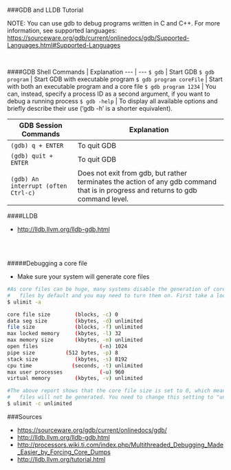 ###GDB and LLDB Tutorial

NOTE: You can use gdb to debug programs written in C and C++. For more information, see supported languages: https://sourceware.org/gdb/current/onlinedocs/gdb/Supported-Languages.html#Supported-Languages

<br>

####GDB
Shell Commands | Explanation
--- | ---
`$ gdb` | Start GDB
`$ gdb program` | Start GDB with executable program
`$ gdb program coreFile` | Start with both an executable program and a core file
`$ gdb program 1234` | You can, instead, specify a process ID as a second argument, if you want to debug a running process
`$ gdb -help` | To display all available options and briefly describe their use (‘gdb -h’ is a shorter equivalent).


GDB Session Commands | Explanation
--- | ---
`(gdb) q + ENTER` | To quit GDB
`(gdb) quit + ENTER` | To quit GDB
`(gdb) An interrupt (often Ctrl-c) ` | Does not exit from gdb, but rather terminates the action of any gdb command that is in progress and returns to gdb command level.

####LLDB
- http://lldb.llvm.org/lldb-gdb.html

<br>
<br>

#####Debugging a core file
- Make sure your system will generate core files
```sh
#As core files can be huge, many systems disable the generation of core
#   files by default and you may need to turn them on. First take a look at your current settings:
$ ulimit -a

core file size        (blocks, -c) 0
data seg size         (kbytes, -d) unlimited
file size             (blocks, -f) unlimited
max locked memory     (kbytes, -l) 32
max memory size       (kbytes, -m) unlimited
open files                    (-n) 1024
pipe size          (512 bytes, -p) 8
stack size            (kbytes, -s) 8192
cpu time             (seconds, -t) unlimited
max user processes            (-u) 960
virtual memory        (kbytes, -v) unlimited

#The above report shows that the core file size is set to 0, which means that core
#   files will not be generated. You need to change this setting to "unlimited" as follows:
$ ulimit -c unlimited
```


###Sources
- https://sourceware.org/gdb/current/onlinedocs/gdb/
- http://lldb.llvm.org/lldb-gdb.html
- http://processors.wiki.ti.com/index.php/Multithreaded_Debugging_Made_Easier_by_Forcing_Core_Dumps
- http://lldb.llvm.org/tutorial.html

